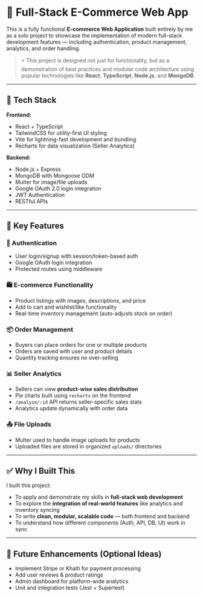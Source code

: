 # 🛒 Full-Stack E-Commerce Web App

This is a fully functional **E-commerce Web Application** built entirely by me as a solo project to showcase the implementation of modern full-stack development features — including authentication, product management, analytics, and order handling.

> ⚡ This project is designed not just for functionality, but as a demonstration of best practices and modular code architecture using popular technologies like **React**, **TypeScript**, **Node.js**, and **MongoDB**.

---

## 🚀 Tech Stack

**Frontend:**
- React + TypeScript
- TailwindCSS for utility-first UI styling
- Vite for lightning-fast development and bundling
- Recharts for data visualization (Seller Analytics)

**Backend:**
- Node.js + Express
- MongoDB with Mongoose ODM
- Multer for image/file uploads
- Google OAuth 2.0 login integration
- JWT Authentication
- RESTful APIs

---

## 🧠 Key Features

### 👤 Authentication
- User login/signup with session/token-based auth
- Google OAuth login integration
- Protected routes using middleware

### 🛍️ E-commerce Functionality
- Product listings with images, descriptions, and price
- Add to cart and wishlist/like functionality
- Real-time inventory management (auto-adjusts stock on order)

### 📦 Order Management
- Buyers can place orders for one or multiple products
- Orders are saved with user and product details
- Quantity tracking ensures no over-selling

### 📊 Seller Analytics
- Sellers can view **product-wise sales distribution**
- Pie charts built using `recharts` on the frontend
- `/analyze/:id` API returns seller-specific sales stats
- Analytics update dynamically with order data

### 📤 File Uploads
- Multer used to handle image uploads for products
- Uploaded files are stored in organized `uploads/` directories

---
## ✅ Why I Built This

I built this project:
- To apply and demonstrate my skills in **full-stack web development**
- To explore the **integration of real-world features** like analytics and inventory syncing
- To write **clean, modular, scalable code** — both frontend and backend
- To understand how different components (Auth, API, DB, UI) work in sync

---

## 📌 Future Enhancements (Optional Ideas)
- Implement Stripe or Khalti for payment processing
- Add user reviews & product ratings
- Admin dashboard for platform-wide analytics
- Unit and integration tests (Jest + Supertest)




